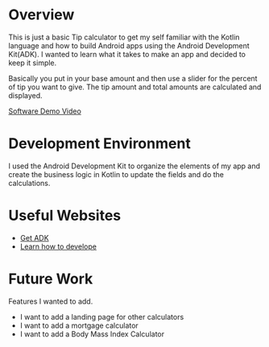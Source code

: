 # Overview

This is just a basic Tip calculator to get my self familiar with the Kotlin language and how to build Android apps using the Android Development Kit(ADK). I wanted to learn what it takes to make an app and decided to keep it simple.

Basically you put in your base amount and then use a slider for the percent of tip you want to give. The tip amount and total amounts are calculated and displayed.

[Software Demo Video](http://youtu.be/oacbEUPx_Go?hd=1)

# Development Environment

I used the Android Development Kit to organize the elements of my app and create the business logic in Kotlin to update the fields and do the calculations.

# Useful Websites
* [Get ADK](https://developer.android.com/studio)
* [Learn how to develope](https://developer.android.com/courses/android-basics-kotlin/course)

# Future Work

Features I wanted to add.
* I want to add a landing page for other calculators
* I want to add a mortgage calculator
* I want to add a Body Mass Index Calculator
